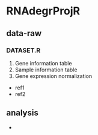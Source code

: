 # RNAdegrProjR


## data-raw
### DATASET.R
1. Gene information table
1. Sample information table
1. Gene expression normalization
- ref1
- ref2


## analysis
- 
